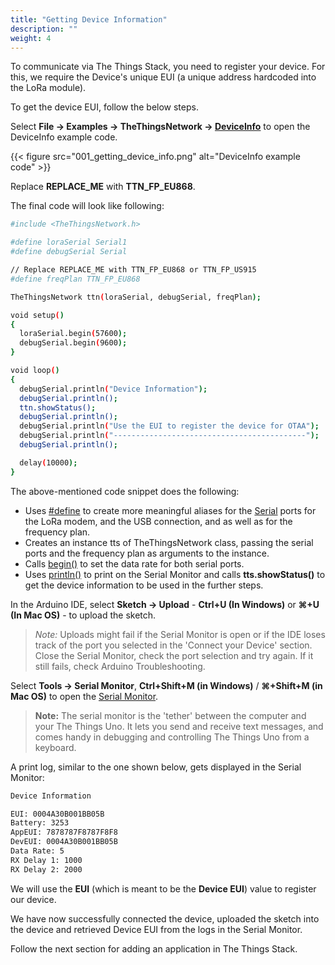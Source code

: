 ```yaml
---
title: "Getting Device Information"
description: ""
weight: 4
---
```


To communicate via The Things Stack, you need to register your device. For this, we require the Device's unique EUI (a unique address hardcoded into the LoRa module). 

To get the device EUI, follow the below steps.

Select **File -> Examples -> TheThingsNetwork -> [DeviceInfo](https://github.com/TheThingsNetwork/arduino-device-lib/blob/master/examples/DeviceInfo/DeviceInfo.ino)** to open the DeviceInfo example code.

{{< figure src="001_getting_device_info.png" alt="DeviceInfo example code" >}}

Replace **REPLACE_ME** with **TTN_FP_EU868**.

The final code will look like following:

```bash
#include <TheThingsNetwork.h>

#define loraSerial Serial1
#define debugSerial Serial

// Replace REPLACE_ME with TTN_FP_EU868 or TTN_FP_US915
#define freqPlan TTN_FP_EU868

TheThingsNetwork ttn(loraSerial, debugSerial, freqPlan);

void setup()
{
  loraSerial.begin(57600);
  debugSerial.begin(9600);
}

void loop()
{
  debugSerial.println("Device Information");
  debugSerial.println();
  ttn.showStatus();
  debugSerial.println();
  debugSerial.println("Use the EUI to register the device for OTAA");
  debugSerial.println("-------------------------------------------");
  debugSerial.println();

  delay(10000);
}
```

The above-mentioned code snippet does the following:

- Uses [#define](https://www.arduino.cc/en/Reference/Define) to create more meaningful aliases for the [Serial](https://www.arduino.cc/en/Reference/Serial) ports for the LoRa modem, and the  USB connection, and as well as for the frequency plan.
- Creates an instance tts of TheThingsNetwork class, passing the serial ports and the frequency plan as arguments to the instance.
- Calls [begin()](https://www.arduino.cc/en/Serial/Begin) to set the data rate for both serial ports.
- Uses [println()](https://www.arduino.cc/en/Serial/Println) to print on the Serial Monitor and calls **tts.showStatus()** to get the device information to be used in the further steps.

In the Arduino IDE, select **Sketch -> Upload** - **Ctrl+U (In Windows)** or **⌘+U (In Mac OS)** - to upload the sketch.

>*Note:* Uploads might fail if the Serial Monitor is open or if the IDE loses track of the port you selected in the 'Connect your Device' section. Close the Serial Monitor, check the port selection and try again. If it still fails, check Arduino Troubleshooting.

Select **Tools -> Serial Monitor**, **Ctrl+Shift+M (in Windows)** / **⌘+Shift+M (in Mac OS)** to open the [Serial Monitor](https://www.arduino.cc/en/Guide/Environment#toc12).

>**Note:** The serial monitor is the 'tether' between the computer and your The Things Uno. It lets you send and receive text messages, and comes handy in debugging and controlling The Things Uno from a keyboard.

A print log, similar to the one shown below, gets displayed in the Serial Monitor: 

```bash
Device Information

EUI: 0004A30B001BB05B
Battery: 3253
AppEUI: 7878787F8787F8F8
DevEUI: 0004A30B001BB05B
Data Rate: 5
RX Delay 1: 1000
RX Delay 2: 2000
```

We will use the **EUI** (which is meant to be the **Device EUI**) value to register our device.

We have now successfully connected the device, uploaded the sketch into the device and retrieved Device EUI from the logs in the Serial Monitor. 

Follow the next section for adding an application in The Things Stack.